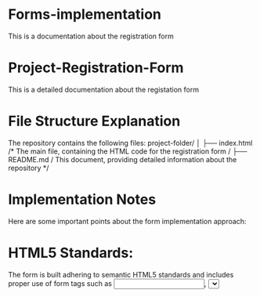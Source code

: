 # Forms-implementation
This is a documentation about the registration form 
# Project-Registration-Form
 This is a detailed documentation about the registation form 
# File Structure Explanation
The repository contains the following files:
project-folder/
│
├── index.html   /* The main file, containing the HTML code for the registration form /
├── README.md    / This document, providing detailed information about the repository */
# Implementation Notes
Here are some important points about the form implementation approach:

# HTML5 Standards:
The form is built adhering to semantic HTML5 standards and includes proper use of form tags such as <input>, <select>, <textarea>, etc.
Validation-related attributes like required, type, and maxlength are used where appropriate.

# Form Layout:
For better organization, the form is grouped into logical sections using <fieldset> and <legend>.
Inline styles and some whitespace formatting enhance readability.

# Input Variety:
The form leverages various HTML input types and elements, including:
Text inputs
Email input (type="email")
URL input (type="url")
Number input (type="number")
Date input (type="date")
File upload input
Slider (<input type="range">)
Radio buttons
Checkboxes
Select dropdown

# How to Use/View the Form
Clone or download the repository to your local machine.
git clone <repository-url>
Open the index.html file in your preferred web browser.
Fill in the various fields of the registration form to see how the input fields behave.
Since this form does not integrate with any backend/server in its current form, data submissions will not be saved. However, the form structure can easily be extended to connect with a backend service.

# Future Considerations
This project can be expanded with additional features, such as:
JavaScript validation for improved user experience.
Integration with a backend server for storing form submissions.
Styling using CSS frameworks like Bootstrap or TailwindCSS.

Thank you for exploring the User Registration Form! If you have feedback or suggestions, feel free to reach out.

